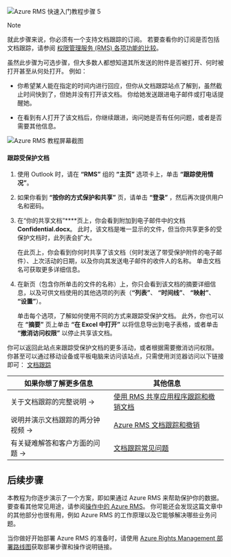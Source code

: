 ![Azure RMS 快速入门教程步骤 5](../media/AzRMS_QuickStartSteps5.PNG)

> [!NOTE]
> 就此步骤来说，你必须有一个支持文档跟踪的订阅。 若要查看你的订阅是否包括文档跟踪，请参阅 [权限管理服务 (RMS) 各项功能的比较](https://technet.microsoft.com/dn858608.aspx)。

虽然此步骤为可选步骤，但大多数人都想知道其所发送的附件是否被打开、何时被打开甚至从何处打开。 例如：

-   你希望某人能在指定的时间内进行回应，但你从文档跟踪站点了解到，虽然截止时间快到了，但她并没有打开该文档。 你给她发送跟进电子邮件或打电话提醒她。

-   在看到有人打开了该文档后，你继续跟进，询问她是否有任何问题，或者是否需要其他信息。

![Azure RMS 教程屏幕截图](../media/AzRMS_Tutorial_5_Screenshots.png)

#### 跟踪受保护文档

1.  使用 Outlook 时，请在 **“RMS”** 组的 **“主页”** 选项卡上，单击 **“跟踪使用情况”**。

2.  如果你看到 **“按你的方式保护和共享”** 页，请单击 **“登录”** ，然后再次提供用户名和密码。

3.  在“你的共享文档”****页上，你会看到附加到电子邮件中的文档 **Confidential.docx**。 此时，该文档是唯一显示的文件，但当你共享更多的受保护文档时，此列表会扩大。

    在此页上，你会看到你何时共享了该文档（何时发送了带受保护附件的电子邮件）、上次活动的日期，以及你向其发送电子邮件的收件人的名称。 单击文档名可获取更多详细信息。

4.  在新页（包含你所单击的文件的名称）上，你只会看到该文档的摘要详细信息，以及可供文档使用的其他选项的列表（**“列表”**、 **“时间线”**、 **“映射”**、 **“设置”**）。

    单击每个选项，了解如何使用不同的方式来跟踪受保护文档。 此外，你也可以在 **“摘要”** 页上单击 **“在 Excel 中打开”** 以将信息导出到电子表格，或者单击 **“撤消访问权限”** 以停止共享该文档。

你可以返回此站点来跟踪受保护文档的更多活动，或者根据需要撤消访问权限。 你甚至可以通过移动设备或平板电脑来访问该站点，只需使用浏览器访问以下链接即可： [文档跟踪](http://go.microsoft.com/fwlink/?LinkId=529562)

|如果你想了解更多信息|其他信息|
|--------------------------------|--------------------------|
|关于文档跟踪的完整说明   →|[使用 RMS 共享应用程序跟踪和撤销文档](../rms-client/sharing-app-track-revoke.md)|
|说明并演示文档跟踪的两分钟视频   →|[Azure RMS 文档跟踪和撤销](http://channel9.msdn.com/Series/Information-Protection/Azure-RMS-Document-Tracking-and-Revocation)|
|有关疑难解答和客户方面的问题   →|[文档跟踪常见问题](https://technet.microsoft.com/dn947488)|

## 后续步骤
本教程为你逐步演示了一个方案，即如果通过 Azure RMS 来帮助保护你的数据。 要查看其他常见用途，请参阅[操作中的 Azure RMS](../understand-explore/what-admins-users-see.md)。 你可能还会发现这篇文章中的其他部分也很有用，例如 Azure RMS 的工作原理以及它能够解决哪些业务问题。

当你做好开始部署 Azure RMS 的准备时，请使用 [Azure Rights Management 部署路线图](../plan-design/deployment-roadmap.md)获取部署步骤和操作说明链接。



<!--HONumber=Apr16_HO3-->


